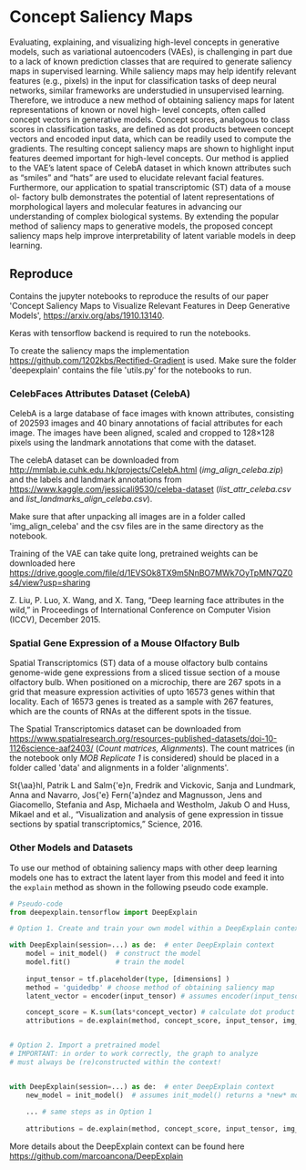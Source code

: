 # Concept Saliency Maps
Evaluating, explaining, and visualizing high-level concepts in generative models, such as variational autoencoders (VAEs), is challenging in part due to a lack of known prediction classes that are required to generate saliency maps in supervised learning. While saliency maps may help identify relevant features (e.g., pixels) in the input for classification tasks of deep neural networks, similar frameworks are understudied in unsupervised learning. Therefore, we introduce a new method of obtaining saliency maps for latent representations of known or novel high- level concepts, often called concept vectors in generative models. Concept scores, analogous to class scores in classification tasks, are defined as dot products between concept vectors and encoded input data, which can be readily used to compute the gradients. The resulting concept saliency maps are shown to highlight input features deemed important for high-level concepts. Our method is applied to the VAE’s latent space of CelebA dataset in which known attributes such as “smiles” and “hats” are used to elucidate relevant facial features. Furthermore, our application to spatial transcriptomic (ST) data of a mouse ol- factory bulb demonstrates the potential of latent representations of morphological layers and molecular features in advancing our understanding of complex biological systems. By extending the popular method of saliency maps to generative models, the proposed concept saliency maps help improve interpretability of latent variable models in deep learning.

## Reproduce
Contains the jupyter notebooks to reproduce the results of our paper 'Concept Saliency Maps to Visualize Relevant Features in Deep Generative Models', https://arxiv.org/abs/1910.13140.

Keras with tensorflow backend is required to run the notebooks.

To create the saliency maps the implementation https://github.com/1202kbs/Rectified-Gradient is used. 
Make sure the folder 'deepexplain' contains the file 'utils.py' for the notebooks to run.

### CelebFaces Attributes Dataset (CelebA)

CelebA is a large database of face images with known attributes, consisting of 202593 images and 40 binary annotations of facial attributes for each image. The images have been aligned, scaled and cropped to 128×128 pixels using the landmark annotations that come with the dataset.

The celebA dataset can be downloaded from http://mmlab.ie.cuhk.edu.hk/projects/CelebA.html (*img_align_celeba.zip*) and the labels and landmark annotations from https://www.kaggle.com/jessicali9530/celeba-dataset (*list_attr_celeba.csv* and *list_landmarks_align_celeba.csv*). 

Make sure that after unpacking all images are in a folder called 'img_align_celeba' and the csv files are in the same directory as the notebook.

Training of the VAE can take quite long, pretrained weights can be downloaded here https://drive.google.com/file/d/1EVSOk8TX9m5NnBO7MWk7OyTpMN7QZ0s4/view?usp=sharing

Z. Liu, P. Luo, X. Wang, and X. Tang, “Deep learning face attributes in the wild,” in Proceedings of International Conference on Computer Vision (ICCV), December 2015.

### Spatial Gene Expression of a Mouse Olfactory Bulb
Spatial Transcriptomics (ST) data of a mouse olfactory bulb contains genome-wide gene expressions from a sliced tissue section of a mouse olfactory bulb. When positioned on a microchip, there are 267 spots in a grid that measure expression activities of upto 16573 genes within that locality. Each of 16573 genes is treated as a sample with 267 features, which are the counts of RNAs at the different spots in the tissue.

The Spatial Transcriptomics dataset can be downloaded from https://www.spatialresearch.org/resources-published-datasets/doi-10-1126science-aaf2403/ (*Count matrices, Alignments*). The count matrices (in the notebook only *MOB Replicate 1* is considered) should be placed in a folder called 'data' and alignments in a folder 'alignments'. 

St{\aa}hl, Patrik L and Salm{\'e}n, Fredrik and Vickovic, Sanja and Lundmark, Anna and Navarro, Jos{\'e} Fern{\'a}ndez and Magnusson, Jens and Giacomello, Stefania and Asp, Michaela and Westholm, Jakub O and Huss, Mikael and et al., “Visualization and analysis of gene expression in tissue sections by spatial transcriptomics,” Science, 2016.

### Other Models and Datasets
To use our method of obtaining saliency maps with other deep learning models one has to extract the latent layer from this model and feed it into the `explain` method as shown in the following pseudo code example.
```python
# Pseudo-code
from deepexplain.tensorflow import DeepExplain

# Option 1. Create and train your own model within a DeepExplain context

with DeepExplain(session=...) as de:  # enter DeepExplain context
    model = init_model()  # construct the model
    model.fit()           # train the model
    
    input_tensor = tf.placeholder(type, [dimensions] )
    method = 'guidedbp' # choose method of obtaining saliency map
    latent_vector = encoder(input_tensor) # assumes encoder(input_tensor) returns the latent vectors of `model`

    concept_score = K.sum(lats*concept_vector) # calculate dot product to obtain concept score
    attributions = de.explain(method, concept_score, input_tensor, img_array) # compute saliency map


# Option 2. Import a pretrained model 
# IMPORTANT: in order to work correctly, the graph to analyze
# must always be (re)constructed within the context!


with DeepExplain(session=...) as de:  # enter DeepExplain context
    new_model = init_model()  # assumes init_model() returns a *new* model with the weights of the imported model
    
    ... # same steps as in Option 1
    
    attributions = de.explain(method, concept_score, input_tensor, img_array) # compute saliency map
```
More details about the DeepExplain context can be found here https://github.com/marcoancona/DeepExplain
